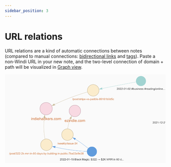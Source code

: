 ```yaml
---
sidebar_position: 3
---
```


# URL relations

URL relations are a kind of automatic connections between notes (compared to manual connections: [bidirectional links](/taking-notes/bidirectional-links) and [tags](/taking-notes/tags)). Paste a non-Windi URL in your new note, and the two-level connection of domain + path will be visualized in [Graph view](/taking-notes/graph).

![Graph](/img/url-relations-graph.png)
